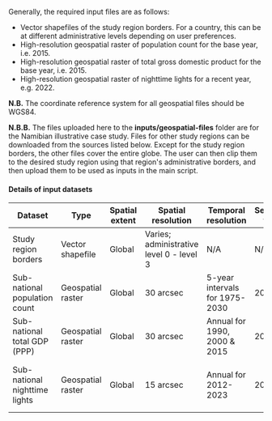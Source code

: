 Generally, the required input files are as follows:
- Vector shapefiles of the study region borders. For a country, this can be at different administrative levels depending on user preferences.
- High-resolution geospatial raster of population count for the base year, i.e. 2015.
- High-resolution geospatial raster of total gross domestic product for the base year, i.e. 2015.
- High-resolution geospatial raster of nighttime lights for a recent year, e.g. 2022.

**N.B.** The coordinate reference system for all geospatial files should be WGS84.

**N.B.B.** The files uploaded here to the **inputs/geospatial-files** folder are for the Namibian illustrative case study. Files for other study regions can be downloaded from the sources listed below. Except for the study region borders, the other files cover the entire globe. The user can then clip them to the desired study region using that region's administrative borders, and then upload them to be used as inputs in the main script.

#### Details of input datasets
|Dataset|Type|Spatial extent|Spatial resolution|Temporal resolution|Selected year|Unit|Source|Filename(s) in this folder|
|-------|----|-------------|------------------|-------------------|-------------|----|------|-----------------------|
|Study region borders|Vector shapefile|Global|Varies; administrative level 0 - level 3|N/A|N/A|N/A|[GADM data version 4.1](https://gadm.org/download_country.html)|nam_admborders_lvl_0.shp, nam_admborders_lvl_1.shp|
|Sub-national population count|Geospatial raster|Global|30 arcsec|5-year intervals for 1975-2030|2015|Population per grid cell|[Global Human Settlement Layer](https://human-settlement.emergency.copernicus.eu/download.php?ds=pop)|NAM_GHS_popcount_2015_30arcsec.tif|
|Sub-national total GDP (PPP)|Geospatial raster|Global|30 arcsec|Annual for 1990, 2000 & 2015|2015|Constant 2011 international USD|Kummu et al. - [paper](https://doi.org/10.1038/sdata.2018.4), [data](https://datadryad.org/dataset/doi:10.5061/dryad.dk1j0)|nam_GDP_PPP_2015_30arcsec.tif|
|Sub-national nighttime lights|Geospatial raster|Global|15 arcsec|Annual for 2012-2023|2022|VIIRS annual masked average in nW/cm^2/sr|Earth Observation Group - [website](https://eogdata.mines.edu/products/vnl/), [data](https://eogdata.mines.edu/nighttime_light/annual/v22/2022/)|nam_nighttime_lights_2022.tif|
